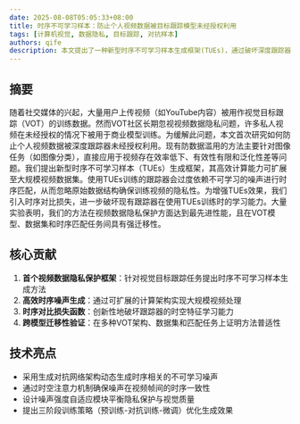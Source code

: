 ```yaml
---
date: 2025-08-08T05:05:33+08:00
title: 时序不可学习样本：防止个人视频数据被目标跟踪模型未经授权利用
tags: [计算机视觉, 数据隐私, 目标跟踪, 对抗样本]
authors: qife
description: 本文提出了一种新型时序不可学习样本生成框架(TUEs)，通过破坏深度跟踪器的时序匹配能力，有效防止个人视频数据被未经授权用于模型训练。该方法在视频数据隐私保护领域达到最先进性能，并具有强跨模型迁移性。
---
```


## 摘要  
随着社交媒体的兴起，大量用户上传视频（如YouTube内容）被用作视觉目标跟踪（VOT）的训练数据。然而VOT社区长期忽视视频数据隐私问题，许多私人视频在未经授权的情况下被用于商业模型训练。为缓解此问题，本文首次研究如何防止个人视频数据被深度跟踪器未经授权利用。现有防数据滥用的方法主要针对图像任务（如图像分类），直接应用于视频存在效率低下、有效性有限和泛化性差等问题。我们提出新型时序不可学习样本（TUEs）生成框架，其高效计算能力可扩展至大规模视频数据集。使用TUEs训练的跟踪器会过度依赖不可学习的噪声进行时序匹配，从而忽略原始数据结构确保训练视频的隐私性。为增强TUEs效果，我们引入时序对比损失，进一步破坏现有跟踪器在使用TUEs训练时的学习能力。大量实验表明，我们的方法在视频数据隐私保护方面达到最先进性能，且在VOT模型、数据集和时序匹配任务间具有强迁移性。

## 核心贡献
1. **首个视频数据隐私保护框架**：针对视觉目标跟踪任务提出时序不可学习样本生成方法
2. **高效时序噪声生成**：通过可扩展的计算架构实现大规模视频处理
3. **时序对比损失函数**：创新性地破坏跟踪器的时空特征学习能力
4. **跨模型迁移性验证**：在多种VOT架构、数据集和匹配任务上证明方法普适性

## 技术亮点
- 采用生成对抗网络架构动态生成时序相关的不可学习噪声
- 通过时空注意力机制确保噪声在视频帧间的时序一致性
- 设计噪声强度自适应模块平衡隐私保护与视觉质量
- 提出三阶段训练策略（预训练-对抗训练-微调）优化生成效果

